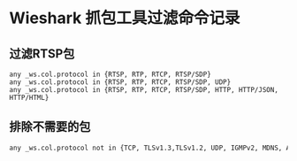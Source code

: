 # Wieshark 抓包工具过滤命令记录



## 过滤RTSP包

```
any _ws.col.protocol in {RTSP, RTP, RTCP, RTSP/SDP}
any _ws.col.protocol in {RTSP, RTP, RTCP, RTSP/SDP, UDP}
any _ws.col.protocol in {RTSP, RTP, RTCP, RTSP/SDP, HTTP, HTTP/JSON, HTTP/HTML}
```



## 排除不需要的包

```bash
any _ws.col.protocol not in {TCP, TLSv1.3,TLSv1.2, UDP, IGMPv2, MDNS, ARP, DNS,STP,ICMPv6,SMB2,SSDP, BROWSER, PKIX-CRL, DHCPv6}
```

